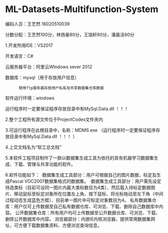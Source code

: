 # ML-Datasets-Multifunction-System
编码人员：王艺然 16020510039


分数分配：王艺然100分，林扬豪80分，王瑞轩80分，潘晨洁80分

1.开发所用IDE：VS2017

  开发语言：C#
  
  云服务器平台：阿里云WIndows sever 2012
  
  数据库：mysql（用于存放用户信息）
  
          使用ftp服务器存放用户私有及共享数据集仓库数据
          
  软件运行环境：windows   
  
  运行程序时一定要保证程序存放目录中有MySql.Data.dll ！！！

2.整个工程所有源文件位于ProjectCodes文件夹内

3.可运行程序在此根目录中，名称：MDMS.exe  （运行程序时一定要保证程序存放目录中有MySql.Data.dll ！！！
）

4.上交文档名为“软工总文档”

 
5.本软件工程项目制作了一款以数据集生成工具为依托的具有机器学习数据集生成、下载、管理与共享功能的软件。

6.软件功能如下：
  ·数据集生成工具部分：用户可根据自己的图片数据，标定及生成Pascal VOC2007数据集格式的数据集。
  ·数据集生成工具部分：用户需先设定待选类标（目前可设同一图片内最大类标数目为4类）、然后载入待标定数据图片、移动鼠标至标定对象所在位置左上角、按下鼠标、将光标拖动至左下角（中间过程动态生成蓝色方框）、目前单一图片中可标定对象数目为4。
  私有数据集仓库：用户仅可上传数据至自己私有数据仓库、可浏览、下载、删除自己数据库中内容。
  公开数据集仓库：所有用户均可上传数据至公开数据仓库、可浏览、下载、删除公开数据库中内容。
  浏览器部分：内嵌IE内核浏览器，提供常用数据集网址，可方便下载数据集资料、方便浏览查询信息。



